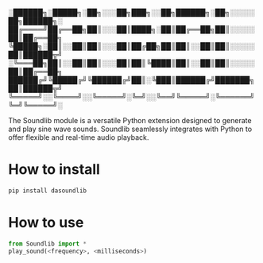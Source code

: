 
░██████╗░█████╗░██╗░░░██╗███╗░░██╗██████╗░██╗░░░░░██╗██████╗░
██╔════╝██╔══██╗██║░░░██║████╗░██║██╔══██╗██║░░░░░██║██╔══██╗
╚█████╗░██║░░██║██║░░░██║██╔██╗██║██║░░██║██║░░░░░██║██████╦╝
░╚═══██╗██║░░██║██║░░░██║██║╚████║██║░░██║██║░░░░░██║██╔══██╗
██████╔╝╚█████╔╝╚██████╔╝██║░╚███║██████╔╝███████╗██║██████╦╝
╚═════╝░░╚════╝░░╚═════╝░╚═╝░░╚══╝╚═════╝░╚══════╝╚═╝╚═════╝░

The Soundlib module is a versatile Python extension designed to generate and play sine wave sounds. Soundlib seamlessly integrates with Python to offer flexible and real-time audio playback.

# How to install
```sh
pip install dasoundlib
```

# How to use
```python
from Soundlib import *
play_sound(<frequency>, <milliseconds>)
```
